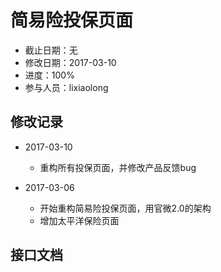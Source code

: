 # 简易险投保页面
- 截止日期：无
- 修改日期：2017-03-10  
- 进度：100%  
- 参与人员：lixiaolong  

## 修改记录
- 2017-03-10
  * 重构所有投保页面，并修改产品反馈bug

- 2017-03-06
  * 开始重构简易险投保页面，用官微2.0的架构
  * 增加太平洋保险页面
  
## 接口文档




